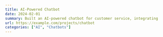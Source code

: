 ```yaml
---
title: AI-Powered Chatbot
date: 2024-02-01
summary: Built an AI-powered chatbot for customer service, integrating NLP and ML.
url: https://example.com/projects/chatbot
categories: ["AI", "Chatbots"]
---
```

